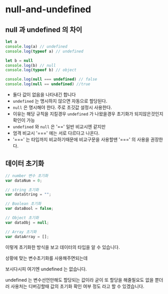 null-and-undefined
===

null 과 undefined 의 차이
---
```javascript
let a
console.log(a) // undefined
console.log(typeof a) // undefined

let b = null
console.log(b) // null
console.log(typeof b) // object

console.log(null === undefined) // false
console.log(null == undefined) //true
```

- 둘다 값이 없음을 나타내긴 합니다
- ```undefined``` 는 명시하지 않으면 자동으로 할당된다.
- ```null``` 은 명시해야 한다. 주로 초깃값 설정시 사용한다.
- 이유는 해당 규칙을 지킬경우 ```undefined``` 가 나왔을경우 초기화가 되지않은것인지 확인이 가능
- ```undefined``` 와 ```null``` 은 '==' 일반 비교시엔 같지만
- 엄격 비교시 '===' 에는 서로 다르다고 나온다.
- '===' 는 타입까지 비교하기때문에 비교구문을 사용할땐 '===' 의 사용을 권장한다.

데이터 초기화
---
```javascript
// number 변수 초기화
var dataNum = 0;

// string 초기화
var dataString = "";

// Boolean 초기화
var dataBool = false;

// Object 초기화
var dataObj = null;

// Array 초기화
var dataArray = [];
```

이렇게 초기화한 방식을 보고 데이터의 타입을 알 수 있습니다.

상황에 맞는 변수초기화를 사용해주면되는데 

보시다시피 여기엔 undefined 는 없습니다.

undefined 는 변수선언만해도 할당되는 값이라 굳이 또 할당을 해줄필요도 없을 뿐더러 사용처는 디버깅할때 값의 초기화 확인 여부 정도 라고 할 수 있겠습니다.
